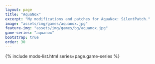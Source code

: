 ```yaml
---
layout: page
title: "AquaNox"
excerpt: "My modifications and patches for AquaNox: SilentPatch."
image: "assets/img/games/aquanox.jpg"
feature-img: "assets/img/games/bg/aquanox.jpg"
game-series: "aquanox"
bootstrap: true
order: 30
---
```


{% include mods-list.html series=page.game-series %}